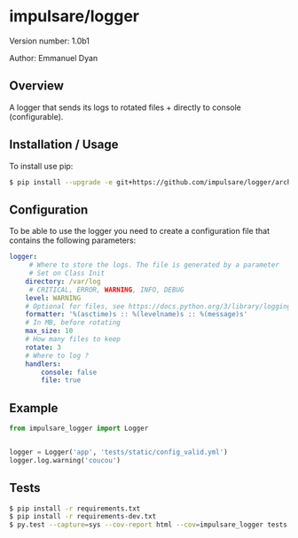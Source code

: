 impulsare/logger
===============================

Version number: 1.0b1

Author: Emmanuel Dyan


Overview
--------
A logger that sends its logs to rotated files + directly to console (configurable).


Installation / Usage
--------------------

To install use pip:
```bash
$ pip install --upgrade -e git+https://github.com/impulsare/logger/archive/v1.0b1.zip
```


Configuration
--------
To be able to use the logger you need to create a configuration file
that contains the following parameters:
```yaml
logger:
     # Where to store the logs. The file is generated by a parameter
     # Set on Class Init
    directory: /var/log
     # CRITICAL, ERROR, WARNING, INFO, DEBUG
    level: WARNING
    # Optional for files, see https://docs.python.org/3/library/logging.html#logging.Formatter
    formatter: '%(asctime)s :: %(levelname)s :: %(message)s'
    # In MB, before rotating
    max_size: 10
    # How many files to keep
    rotate: 3
    # Where to log ?
    handlers:
        console: false
        file: true
```


Example
-------
```python
from impulsare_logger import Logger


logger = Logger('app', 'tests/static/config_valid.yml')
logger.log.warning('coucou')
```



Tests
--------
```bash
$ pip install -r requirements.txt
$ pip install -r requirements-dev.txt
$ py.test --capture=sys --cov-report html --cov=impulsare_logger tests
```

